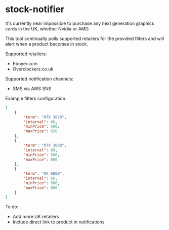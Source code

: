 # stock-notifier
It's currently near impossible to purchase any next generation graphics cards in the UK, whether Nvidia or AMD.

This tool continually polls supported retailers for the provided filters and will alert when a product becomes in stock.

Supported retailers:
- Ebuyer.com
- Overclockers.co.uk

Supported notification channels:
- SMS via AWS SNS

Example filters configuration:

```json
[
    {
        "term": "RTX 3070", 
        "interval": 60, 
        "minPrice": 500, 
        "maxPrice": 650
    }, 
    {
        "term": "RTX 3080", 
        "interval": 60, 
        "minPrice": 500, 
        "maxPrice": 800
    }, 
    {
        "term": "RX 6800", 
        "interval": 60, 
        "minPrice": 500, 
        "maxPrice": 800
    }
]
```

To do:
- Add more UK retailers
- Include direct link to product in notifications
